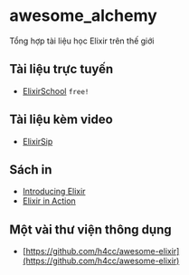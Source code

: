 # awesome_alchemy
Tổng hợp tài liệu học Elixir trên thế giới

##  Tài liệu trực tuyến
* [ElixirSchool](http://elixirschool.com/) `free!`

## Tài liệu kèm video
* [ElixirSip](http://elixirsips.com/)


## Sách in
* [Introducing Elixir](http://shop.oreilly.com/product/0636920030584.do)
* [Elixir in Action](https://www.manning.com/books/elixir-in-action)


## Một vài thư viện thông dụng
* [https://github.com/h4cc/awesome-elixir](https://github.com/h4cc/awesome-elixir)
